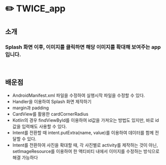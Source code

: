 # ✏️ TWICE_app

## 소개
### Splash 화면 이후, 이미지를 클릭하면 해당 이미지를 확대해 보여주는 app입니다.

<br>

## 배운점
- AndroidManifest.xml 파일을 수정하여 실행시작 파일을 수정할 수 있다.
- Handler을 이용하여 Splash 화면 제작하기
- margin과 padding
- CardView를 활용한 cardCornerRadius
- Kotlin의 경우 findViewById를 이용하여 id값을 가져오는 방법도 있지만, 바로 id값을 입력해도 사용할 수 있다.
- Intent를 전환할 때 intent.putExtra(name, value)를 이용하여 데이터를 함께 전달할 수 있다.
- Intent를 전환하여 사진을 확대할 때, 각 사진별로 activity를 제작하는 것이 아닌, setImageResource를 이용하여 한 액티비티 내에서 이미지를 수정하는 방식으로 해결 가능하다